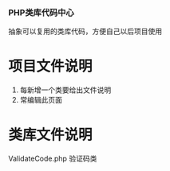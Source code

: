 ### PHP类库代码中心 ###  
抽象可以复用的类库代码，方便自己以后项目使用

# 项目文件说明 # 
1. 每新增一个类要给出文件说明
2. 常编辑此页面

# 类库文件说明 #
ValidateCode.php  验证码类  
